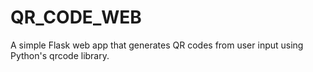 # QR_CODE_WEB
A simple Flask web app that generates QR codes from user input using Python's qrcode library.

